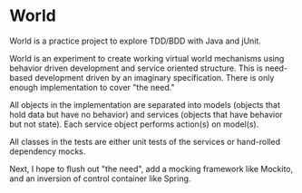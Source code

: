 # World
World is a practice project to explore TDD/BDD with Java and jUnit.

World is an experiment to create working virtual world mechanisms using behavior driven development and service oriented structure.  This is need-based development driven by an imaginary specification.  There is only enough implementation to cover "the need."

All objects in the implementation are separated into models (objects that hold data but have no behavior) and services (objects that have behavior but not state).  Each service object performs action(s) on model(s).  

All classes in the tests are either unit tests of the services or hand-rolled dependency mocks.

Next, I hope to flush out "the need", add a mocking framework like Mockito, and an inversion of control container like Spring.
